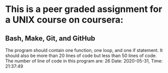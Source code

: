 # This is a peer graded assignment for a UNIX course on coursera:
## Bash, Make, Git, and GitHub
The program should contain one function, one loop, and one if statement.
It should also be more than 20 lines of code but less than 50 lines of code.
The number of line of code in this program are:
26
Date: 2020-05-31, Time: 21:37:49

